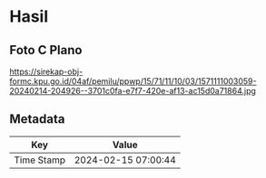 # Hasil

## Foto C Plano

https://sirekap-obj-formc.kpu.go.id/04af/pemilu/ppwp/15/71/11/10/03/1571111003059-20240214-204926--3701c0fa-e7f7-420e-af13-ac15d0a71864.jpg


## Metadata

| Key        | Value               |
| ---------- | ------------------- |
| Time Stamp | 2024-02-15 07:00:44 |



